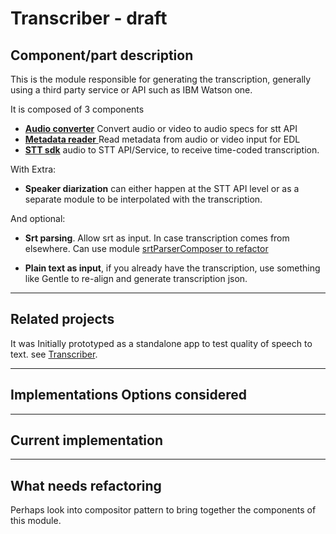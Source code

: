 # Transcriber - draft

<!--
- Component/part description
- Related projects. Eg parts that look good, or previous implementations. But might not be considered for implementation options
- Implementations Options considered
- Current implementation
- What needs refactoring
-->


## Component/part description
This is the module responsible for generating the transcription, generally using a third party service or API such as IBM Watson one.

It is composed of 3 components 

- [**Audio converter**](/transcriptions/transcriber/audio-to-video.md) Convert audio or video to audio specs for stt API
- [**Metadata reader** ](/transcriptions/transcriber/read-metadata.md) Read metadata from audio or video input for EDL
- [**STT sdk**](/transcriptions/transcriber/stt-api.md) audio to STT API/Service, to receive time-coded transcription.

With Extra: 

-  **Speaker diarization** can either happen at the STT API level or as a separate module to be interpolated with the transcription.

And optional: 

- **Srt parsing**. Allow srt as input. In case transcription comes from elsewhere. Can use module [srtParserComposer to refactor](https://github.com/pietrop/srtParserComposer)

- **Plain text as input**, if you already have the transcription, use something like Gentle to re-align and generate transcription json.

---
## Related projects

It was Initially prototyped as a standalone app to test quality of speech to text. see [Transcriber](https://github.com/pietrop/Transcriber).


---
## Implementations Options considered


---
## Current implementation



---
## What needs refactoring 

Perhaps look into compositor pattern to bring together the components of this module.